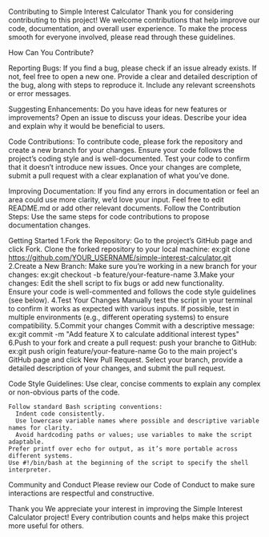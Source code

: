 Contributing to Simple Interest Calculator
Thank you for considering contributing to this project! 
We welcome contributions that help improve our code, documentation, and overall user experience. To make the process smooth for everyone involved, please read through these guidelines.

How Can You Contribute?

Reporting Bugs:
If you find a bug, please check if an issue already exists. If not, feel free to open a new one.
Provide a clear and detailed description of the bug, along with steps to reproduce it.
Include any relevant screenshots or error messages.

Suggesting Enhancements:
Do you have ideas for new features or improvements? Open an issue to discuss your ideas.
Describe your idea and explain why it would be beneficial to users.

Code Contributions:
To contribute code, please fork the repository and create a new branch for your changes.
Ensure your code follows the project’s coding style and is well-documented.
Test your code to confirm that it doesn’t introduce new issues.
Once your changes are complete, submit a pull request with a clear explanation of what you’ve done.

Improving Documentation:
If you find any errors in documentation or feel an area could use more clarity, we’d love your input.
Feel free to edit README.md or add other relevant documents. Follow the Contribution Steps: Use the same steps for code contributions to propose documentation changes.


Getting Started
1.Fork the Repository:
  Go to the project’s GitHub page and click Fork.
  Clone the forked repository to your local machine:
  ex:git clone https://github.com/YOUR_USERNAME/simple-interest-calculator.git
2.Create a New Branch:
  Make sure you’re working in a new branch for your changes:
  ex:git checkout -b feature/your-feature-name
3.Make your changes:
  Edit the shell script to fix bugs or add new functionality.  
  Ensure your code is well-commented and follows the code style guidelines (see below).
4.Test Your Changes
  Manually test the script in your terminal to confirm it works as expected with various inputs.
  If possible, test in multiple environments (e.g., different operating systems) to ensure compatibility.
5.Commit your changes
  Commit with a descriptive message:
  ex:git commit -m "Add feature X to calculate additional interest types"
6.Push to your fork and create a pull request:
  push your branche to GitHub:
  ex:git push origin feature/your-feature-name
  Go to the main project's GitHub page and click New Pull Request.
  Select your branch, provide a detailed description of your changes, and submit the pull request.

  Code Style Guidelines:
    Use clear, concise comments to explain any complex or non-obvious parts of the code.

    Follow standard Bash scripting conventions:
      Indent code consistently.
      Use lowercase variable names where possible and descriptive variable names for clarity.
      Avoid hardcoding paths or values; use variables to make the script adaptable.
    Prefer printf over echo for output, as it’s more portable across different systems.
    Use #!/bin/bash at the beginning of the script to specify the shell interpreter.

  Community and Conduct
  Please review our Code of Conduct to make sure interactions are respectful and constructive.

  Thank you 
  We appreciate your interest in improving the Simple Interest Calculator project! Every contribution counts and helps make this project more useful for others.


  



